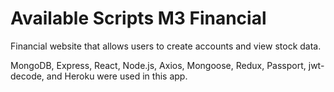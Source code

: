 # Available Scripts M3 Financial

Financial website that allows users to create accounts and view stock data. 

MongoDB, Express, React, Node.js, Axios, Mongoose, Redux, Passport, jwt-decode, and Heroku were used in this app.
